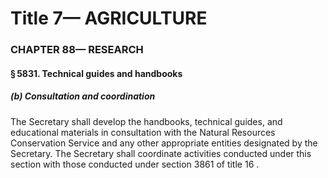 
# Title 7— AGRICULTURE
### CHAPTER 88— RESEARCH
#### § 5831. Technical guides and handbooks
##### (b) Consultation and coordination

The Secretary shall develop the handbooks, technical guides, and educational materials in consultation with the Natural Resources Conservation Service and any other appropriate entities designated by the Secretary. The Secretary shall coordinate activities conducted under this section with those conducted under section 3861 of title 16 .
